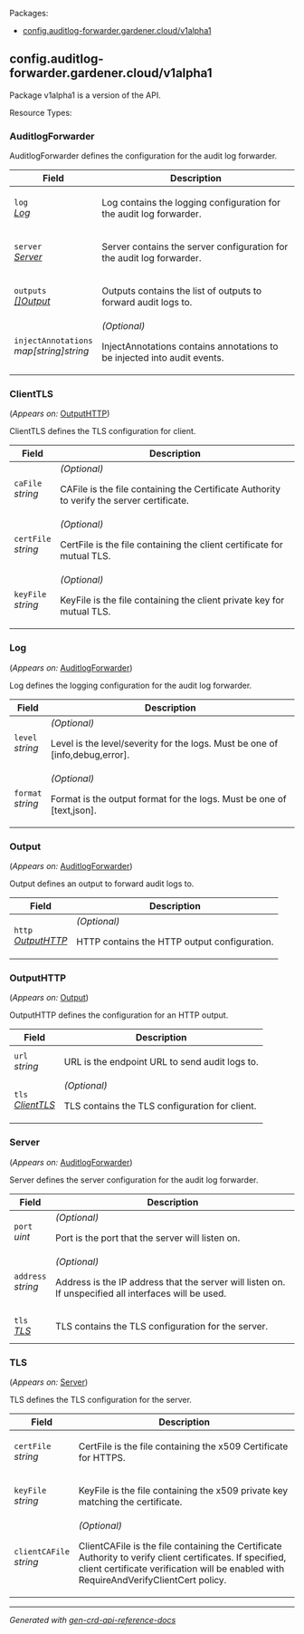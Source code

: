 <p>Packages:</p>
<ul>
<li>
<a href="#config.auditlog-forwarder.gardener.cloud%2fv1alpha1">config.auditlog-forwarder.gardener.cloud/v1alpha1</a>
</li>
</ul>
<h2 id="config.auditlog-forwarder.gardener.cloud/v1alpha1">config.auditlog-forwarder.gardener.cloud/v1alpha1</h2>
<p>
<p>Package v1alpha1 is a version of the API.</p>
</p>
Resource Types:
<ul></ul>
<h3 id="config.auditlog-forwarder.gardener.cloud/v1alpha1.AuditlogForwarder">AuditlogForwarder
</h3>
<p>
<p>AuditlogForwarder defines the configuration for the audit log forwarder.</p>
</p>
<table>
<thead>
<tr>
<th>Field</th>
<th>Description</th>
</tr>
</thead>
<tbody>
<tr>
<td>
<code>log</code></br>
<em>
<a href="#config.auditlog-forwarder.gardener.cloud/v1alpha1.Log">
Log
</a>
</em>
</td>
<td>
<p>Log contains the logging configuration for the audit log forwarder.</p>
</td>
</tr>
<tr>
<td>
<code>server</code></br>
<em>
<a href="#config.auditlog-forwarder.gardener.cloud/v1alpha1.Server">
Server
</a>
</em>
</td>
<td>
<p>Server contains the server configuration for the audit log forwarder.</p>
</td>
</tr>
<tr>
<td>
<code>outputs</code></br>
<em>
<a href="#config.auditlog-forwarder.gardener.cloud/v1alpha1.Output">
[]Output
</a>
</em>
</td>
<td>
<p>Outputs contains the list of outputs to forward audit logs to.</p>
</td>
</tr>
<tr>
<td>
<code>injectAnnotations</code></br>
<em>
map[string]string
</em>
</td>
<td>
<em>(Optional)</em>
<p>InjectAnnotations contains annotations to be injected into audit events.</p>
</td>
</tr>
</tbody>
</table>
<h3 id="config.auditlog-forwarder.gardener.cloud/v1alpha1.ClientTLS">ClientTLS
</h3>
<p>
(<em>Appears on:</em>
<a href="#config.auditlog-forwarder.gardener.cloud/v1alpha1.OutputHTTP">OutputHTTP</a>)
</p>
<p>
<p>ClientTLS defines the TLS configuration for client.</p>
</p>
<table>
<thead>
<tr>
<th>Field</th>
<th>Description</th>
</tr>
</thead>
<tbody>
<tr>
<td>
<code>caFile</code></br>
<em>
string
</em>
</td>
<td>
<em>(Optional)</em>
<p>CAFile is the file containing the Certificate Authority to verify the server certificate.</p>
</td>
</tr>
<tr>
<td>
<code>certFile</code></br>
<em>
string
</em>
</td>
<td>
<em>(Optional)</em>
<p>CertFile is the file containing the client certificate for mutual TLS.</p>
</td>
</tr>
<tr>
<td>
<code>keyFile</code></br>
<em>
string
</em>
</td>
<td>
<em>(Optional)</em>
<p>KeyFile is the file containing the client private key for mutual TLS.</p>
</td>
</tr>
</tbody>
</table>
<h3 id="config.auditlog-forwarder.gardener.cloud/v1alpha1.Log">Log
</h3>
<p>
(<em>Appears on:</em>
<a href="#config.auditlog-forwarder.gardener.cloud/v1alpha1.AuditlogForwarder">AuditlogForwarder</a>)
</p>
<p>
<p>Log defines the logging configuration for the audit log forwarder.</p>
</p>
<table>
<thead>
<tr>
<th>Field</th>
<th>Description</th>
</tr>
</thead>
<tbody>
<tr>
<td>
<code>level</code></br>
<em>
string
</em>
</td>
<td>
<em>(Optional)</em>
<p>Level is the level/severity for the logs. Must be one of [info,debug,error].</p>
</td>
</tr>
<tr>
<td>
<code>format</code></br>
<em>
string
</em>
</td>
<td>
<em>(Optional)</em>
<p>Format is the output format for the logs. Must be one of [text,json].</p>
</td>
</tr>
</tbody>
</table>
<h3 id="config.auditlog-forwarder.gardener.cloud/v1alpha1.Output">Output
</h3>
<p>
(<em>Appears on:</em>
<a href="#config.auditlog-forwarder.gardener.cloud/v1alpha1.AuditlogForwarder">AuditlogForwarder</a>)
</p>
<p>
<p>Output defines an output to forward audit logs to.</p>
</p>
<table>
<thead>
<tr>
<th>Field</th>
<th>Description</th>
</tr>
</thead>
<tbody>
<tr>
<td>
<code>http</code></br>
<em>
<a href="#config.auditlog-forwarder.gardener.cloud/v1alpha1.OutputHTTP">
OutputHTTP
</a>
</em>
</td>
<td>
<em>(Optional)</em>
<p>HTTP contains the HTTP output configuration.</p>
</td>
</tr>
</tbody>
</table>
<h3 id="config.auditlog-forwarder.gardener.cloud/v1alpha1.OutputHTTP">OutputHTTP
</h3>
<p>
(<em>Appears on:</em>
<a href="#config.auditlog-forwarder.gardener.cloud/v1alpha1.Output">Output</a>)
</p>
<p>
<p>OutputHTTP defines the configuration for an HTTP output.</p>
</p>
<table>
<thead>
<tr>
<th>Field</th>
<th>Description</th>
</tr>
</thead>
<tbody>
<tr>
<td>
<code>url</code></br>
<em>
string
</em>
</td>
<td>
<p>URL is the endpoint URL to send audit logs to.</p>
</td>
</tr>
<tr>
<td>
<code>tls</code></br>
<em>
<a href="#config.auditlog-forwarder.gardener.cloud/v1alpha1.ClientTLS">
ClientTLS
</a>
</em>
</td>
<td>
<em>(Optional)</em>
<p>TLS contains the TLS configuration for client.</p>
</td>
</tr>
</tbody>
</table>
<h3 id="config.auditlog-forwarder.gardener.cloud/v1alpha1.Server">Server
</h3>
<p>
(<em>Appears on:</em>
<a href="#config.auditlog-forwarder.gardener.cloud/v1alpha1.AuditlogForwarder">AuditlogForwarder</a>)
</p>
<p>
<p>Server defines the server configuration for the audit log forwarder.</p>
</p>
<table>
<thead>
<tr>
<th>Field</th>
<th>Description</th>
</tr>
</thead>
<tbody>
<tr>
<td>
<code>port</code></br>
<em>
uint
</em>
</td>
<td>
<em>(Optional)</em>
<p>Port is the port that the server will listen on.</p>
</td>
</tr>
<tr>
<td>
<code>address</code></br>
<em>
string
</em>
</td>
<td>
<em>(Optional)</em>
<p>Address is the IP address that the server will listen on.
If unspecified all interfaces will be used.</p>
</td>
</tr>
<tr>
<td>
<code>tls</code></br>
<em>
<a href="#config.auditlog-forwarder.gardener.cloud/v1alpha1.TLS">
TLS
</a>
</em>
</td>
<td>
<p>TLS contains the TLS configuration for the server.</p>
</td>
</tr>
</tbody>
</table>
<h3 id="config.auditlog-forwarder.gardener.cloud/v1alpha1.TLS">TLS
</h3>
<p>
(<em>Appears on:</em>
<a href="#config.auditlog-forwarder.gardener.cloud/v1alpha1.Server">Server</a>)
</p>
<p>
<p>TLS defines the TLS configuration for the server.</p>
</p>
<table>
<thead>
<tr>
<th>Field</th>
<th>Description</th>
</tr>
</thead>
<tbody>
<tr>
<td>
<code>certFile</code></br>
<em>
string
</em>
</td>
<td>
<p>CertFile is the file containing the x509 Certificate for HTTPS.</p>
</td>
</tr>
<tr>
<td>
<code>keyFile</code></br>
<em>
string
</em>
</td>
<td>
<p>KeyFile is the file containing the x509 private key matching the certificate.</p>
</td>
</tr>
<tr>
<td>
<code>clientCAFile</code></br>
<em>
string
</em>
</td>
<td>
<em>(Optional)</em>
<p>ClientCAFile is the file containing the Certificate Authority to verify client certificates.
If specified, client certificate verification will be enabled with RequireAndVerifyClientCert policy.</p>
</td>
</tr>
</tbody>
</table>
<hr/>
<p><em>
Generated with <a href="https://github.com/ahmetb/gen-crd-api-reference-docs">gen-crd-api-reference-docs</a>
</em></p>
